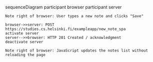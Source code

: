 sequenceDiagram
    participant browser
    participant server

    Note right of browser: User types a new note and clicks "Save"

    browser->>server: POST https://studies.cs.helsinki.fi/exampleapp/new_note_spa
    activate server
    server-->>browser: HTTP 201 Created / acknowledgment
    deactivate server

    Note right of browser: JavaScript updates the notes list without reloading the page
